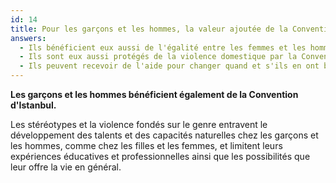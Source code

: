 ```yaml
---
id: 14
title: Pour les garçons et les hommes, la valeur ajoutée de la Convention d’Istanbul, c’est que
answers:
  - Ils bénéficient eux aussi de l'égalité entre les femmes et les hommes et de l'élimination des stéréotypes fondés sur le genre que prône la Convention
  - Ils sont eux aussi protégés de la violence domestique par la Convention
  - Ils peuvent recevoir de l'aide pour changer quand et s'ils en ont besoin
---
```

**Les garçons et les hommes bénéficient également de la Convention d'Istanbul.**

Les stéréotypes et la violence fondés sur le genre entravent le développement
des talents et des capacités naturelles chez les garçons et les hommes, comme
chez les filles et les femmes, et limitent leurs expériences éducatives et
professionnelles ainsi que les possibilités que leur offre la vie en général.
